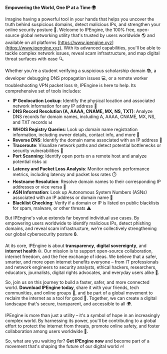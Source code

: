 **Empowering the World, One IP at a Time 🌍**

Imagine having a powerful tool in your hands that helps you uncover the truth behind suspicious domains, detect malicious IPs, and strengthen your online security posture 🔐. Welcome to IPEngine, the 100% free, open-source global networking utility that's trusted by users worldwide 🌎 and available on all platforms [https://www.ipengine.xyz](https://www.ipengine.xyz). With its advanced capabilities, you'll be able to tackle complex network issues, reveal scam infrastructure, and map digital threat surfaces with ease 🔍.

Whether you're a student verifying a suspicious scholarship domain 📚, a developer debugging DNS propagation issues 💻, or a remote worker troubleshooting VPN packet loss 🌐, IPEngine is here to help. Its comprehensive set of tools includes:

*   **IP Geolocation Lookup**: Identify the physical location and associated network information for any IP address 📍
*   **DNS Record Resolution (A, AAAA, CNAME, MX, NS, TXT)**: Analyze DNS records for domain names, including A, AAAA, CNAME, MX, NS, and TXT records 📊
*   **WHOIS Registry Queries**: Look up domain name registration information, including owner details, contact info, and more 💼
*   **Reverse DNS**: Identify the domain name associated with an IP address 🔁
*   **Traceroute**: Visualize network paths and detect potential bottlenecks or security vulnerabilities 🚀
*   **Port Scanning**: Identify open ports on a remote host and analyze potential risks 📊
*   **Latency and Packet Loss Analysis**: Monitor network performance metrics, including latency and packet loss rates ⏱️
*   **Hostname Resolution**: Resolve domain names to their corresponding IP addresses or vice versa 🤝
*   **ASN Information**: Look up Autonomous System Numbers (ASNs) associated with an IP address or domain name 🔗
*   **Blacklist Checking**: Verify if a domain or IP is listed on public blacklists for spam, malware, or other threats ⚠️

But IPEngine's value extends far beyond individual use cases. By empowering users worldwide to identify malicious IPs, detect phishing domains, and reveal scam infrastructure, we're collectively strengthening our global cybersecurity posture 🔒.

At its core, IPEngine is about **transparency**, **digital sovereignty**, and **internet health** 🌐. Our mission is to support open-source collaboration, internet freedom, and the free exchange of ideas. We believe that a safer, smarter, and more open internet benefits everyone – from IT professionals and network engineers to security analysts, ethical hackers, researchers, educators, journalists, digital rights advocates, and everyday users alike 🌟.

So, join us on this journey to build a faster, safer, and more connected world. **Download IPEngine today**, share it with your friends, tech communities, and online groups 📢, and be part of a global movement to reclaim the internet as a tool for good 🔑. Together, we can create a digital landscape that's secure, transparent, and accessible to all 🌍.

IPEngine is more than just a utility – it's a symbol of hope in an increasingly complex world. By harnessing its power, you'll be contributing to a global effort to protect the internet from threats, promote online safety, and foster collaboration among users worldwide 🤝.

So, what are you waiting for? **Get IPEngine now** and become part of a movement that's shaping the future of our digital world 🔥!
